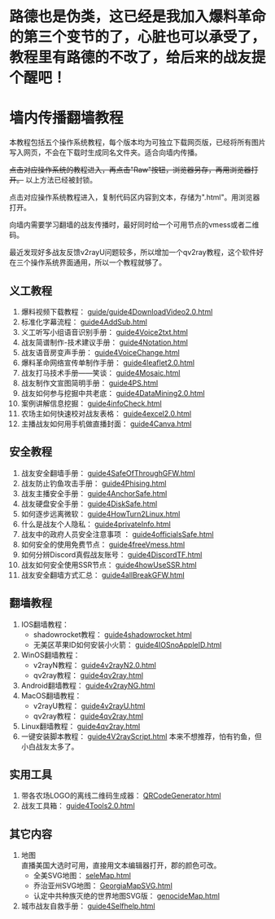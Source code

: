 # 路德也是伪类，这已经是我加入爆料革命的第三个变节的了，心脏也可以承受了，教程里有路德的不改了，给后来的战友提个醒吧！  
# 墙内传播翻墙教程  
本教程包括五个操作系统教程，每个版本均为可独立下载网页版，已经将所有图片写入网页，不会在下载时生成同名文件夹。适合向墙内传播。  

~~点击对应操作系统的教程进入，再点击"Raw"按钮，浏览器另存，再用浏览器打开。~~
以上方法已经被封锁。

点击对应操作系统教程进入，复制代码区内容到文本，存储为".html"。用浏览器打开。

向墙内需要学习翻墙的战友传播时，最好同时给一个可用节点的vmess或者二维码。  

最近发现好多战友反馈v2rayU问题较多，所以增加一个qv2ray教程，这个软件好在三个操作系统界面通用，所以一个教程就够了。

## 义工教程  
1. 爆料视频下载教程：  [guide/guide4DownloadVideo2.0.html](guide4DownloadVideo2.0.html)  
1. 标准化字幕流程：  [guide4AddSub.html](guide4AddSub.html)  
1. 义工听写小组语音识别手册：  [guide4Voice2txt.html](guide4Voice2txt.html)  
1. 战友简谱制作-技术建议手册： [guide4Notation.html](guide4Notation.html)  
1. 战友语音房变声手册：  [guide4VoiceChange.html](guide4VoiceChange.html)  
1. 爆料革命网络宣传单制作手册：  [guide4leaflet2.0.html](guide4leaflet2.0.html)  
1. 战友打马技术手册——笑谈：  [guide4Mosaic.html](guide4Mosaic.html)  
1. 战友制作文宣图简明手册：  [guide4PS.html](guide4PS.html)  
2. 战友如何参与挖掘中共老底：  [guide4DataMining2.0.html](guide4DataMining2.0.html)
3. 案例讲解信息挖掘：  [guide4infoCheck.html](guide4infoCheck.html)  
4. 农场主如何快速校对战友表格：  [guide4excel2.0.html](guide4excel2.0.html)  
5. 主播战友如何用手机做直播封面：  [guide4Canva.html](guide4Canva.html)  

## 安全教程  
1. 战友安全翻墙手册：  [guide4SafeOfThroughGFW.html](guide4SafeOfThroughGFW.html)  
1. 战友防止钓鱼攻击手册：  [guide4Phising.html](guide4Phising.html)  
1. 战友主播安全手册：  [guide4AnchorSafe.html](guide4AnchorSafe.html)  
1. 战友硬盘安全手册：  [guide4DiskSafe.html](guide4DiskSafe.html)  
1. 如何逐步远离微软：  [guide4HowTurn2Linux.html](guide4HowTurn2Linux.html)
1. 什么是战友个人隐私：  [guide4privateInfo.html](guide4privateInfo.html)  
1. 战友中的政府人员安全注意事项 ：  [guide4officialsSafe.html](guide4officialsSafe.html)  
1. 如何安全的使用免费节点：  [guide4freeVmess.html](guide4freeVmess.html)  
1. 如何分辨Discord真假战友账号：  [guide4DiscordTF.html](guide4DiscordTF.html)  
1. 战友如何安全使用SSR节点：  [guide4howUseSSR.html](guide4howUseSSR.html)  
1. 战友安全翻墙方式汇总：  [guide4allBreakGFW.html](guide4allBreakGFW.html)  


## 翻墙教程  
1. IOS翻墙教程：  
    - shadowrocket教程： [guide4shadowrocket.html](guide4shadowrocket.html)  
    - 无美区苹果ID如何安装小火箭：  [guide4IOSnoAppleID.html](guide4IOSnoAppleID.html)   
1. WinOS翻墙教程：  
    - v2rayN教程：  [guide4v2rayN2.0.html](guide4v2rayN2.0.html)  
    - qv2ray教程：  [guide4qv2ray.html](guide4qv2ray.html)  
1. Android翻墙教程：  [guide4v2rayNG.html](guide4v2rayNG.html)  
1. MacOS翻墙教程：  
    - v2rayU教程：  [guide4v2rayU.html](guide4v2rayU.html)
    - qv2ray教程：  [guide4qv2ray.html](guide4qv2ray.html)
1. Linux翻墙教程：  [guide4qv2ray.html](guide4qv2ray.html)  
1. 一键安装脚本教程：  [guide4V2rayScript.html](guide4V2rayScript.html)  本来不想推荐，怕有钓鱼，但小白战友太多了。  

## 实用工具  
1. 带各农场LOGO的离线二维码生成器：  [QRCodeGenerator.html](QRCodeGenerator.html)  
1. 战友工具箱：  [guide4Tools2.0.html](guide4Tools2.0.html)  

## 其它内容  
1. 地图  
直播美国大选时可用，直接用文本编辑器打开，郡的颜色可改。  
    - 全美SVG地图：  [seleMap.html](seleMap.html)  
    - 乔治亚州SVG地图：  [GeorgiaMapSVG.html](GeorgiaMapSVG.html)  
    - 认定中共种族灭绝的世界地图SVG版：  [genocideMap.html](genocideMap.html)  
1. 城市战友自救手册：  [guide4Selfhelp.html](guide4Selfhelp.html)  
